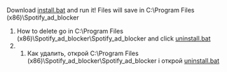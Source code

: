 Download [install.bat](https://github.com/Jevelin4k/Spotify_add_blocker/blob/main/install.bat) and run it!
Files will save in C:\Program Files (x86)\Spotify_ad_blocker

1. How to delete go in C:\Program Files (x86)\Spotify_ad_blocker\Spotify_ad_blocker and click [uninstall.bat](https://github.com/Jevelin4k/Spotify_ad_blocker/blob/main/uninstall.bat)
1. 1. Как удалить, открой C:\Program Files (x86)\Spotify_ad_blocker\Spotify_ad_blocker і открой [uninstall.bat](https://github.com/Jevelin4k/Spotify_ad_blocker/blob/main/uninstall.bat)
